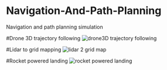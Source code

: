 # Navigation-And-Path-Planning
Navigation and path planning simulation

#Drone 3D trajectory following
![drone3D trajectory following](https://user-images.githubusercontent.com/13792078/190962648-34c206f1-153e-486f-806a-8edec98ef9ab.png)

#Lidar to grid mapping
![lidar 2 grid map](https://user-images.githubusercontent.com/13792078/190962665-18851f0c-1119-4d23-9b79-c0d144b3985a.png)

#Rocket powered landing
![rocket powered landing](https://user-images.githubusercontent.com/13792078/190963600-2d1c8309-c87d-4409-8512-8c60fc24c0ce.png)

